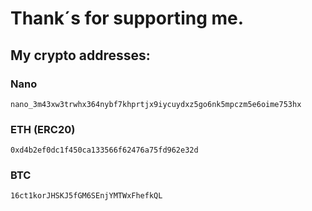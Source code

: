 # Thank´s for supporting me.

## My crypto addresses:

### Nano
```ssh
nano_3m43xw3trwhx364nybf7khprtjx9iycuydxz5go6nk5mpczm5e6oime753hx
```

### ETH (ERC20)
```ssh
0xd4b2ef0dc1f450ca133566f62476a75fd962e32d
```

### BTC
```ssh
16ct1korJHSKJ5fGM6SEnjYMTWxFhefkQL
```